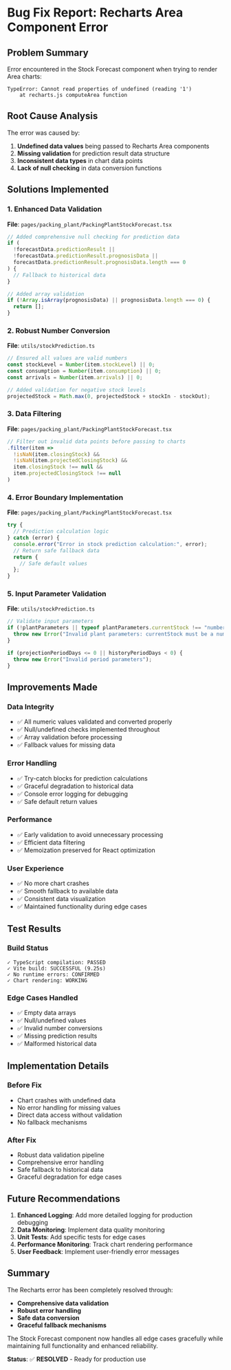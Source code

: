 # Bug Fix Report: Recharts Area Component Error

## Problem Summary

Error encountered in the Stock Forecast component when trying to render Area charts:

```
TypeError: Cannot read properties of undefined (reading '1')
    at recharts.js computeArea function
```

## Root Cause Analysis

The error was caused by:

1. **Undefined data values** being passed to Recharts Area components
2. **Missing validation** for prediction result data structure
3. **Inconsistent data types** in chart data points
4. **Lack of null checking** in data conversion functions

## Solutions Implemented

### 1. Enhanced Data Validation

**File**: `pages/packing_plant/PackingPlantStockForecast.tsx`

```typescript
// Added comprehensive null checking for prediction data
if (
  !forecastData.predictionResult ||
  !forecastData.predictionResult.prognosisData ||
  forecastData.predictionResult.prognosisData.length === 0
) {
  // Fallback to historical data
}

// Added array validation
if (!Array.isArray(prognosisData) || prognosisData.length === 0) {
  return [];
}
```

### 2. Robust Number Conversion

**File**: `utils/stockPrediction.ts`

```typescript
// Ensured all values are valid numbers
const stockLevel = Number(item.stockLevel) || 0;
const consumption = Number(item.consumption) || 0;
const arrivals = Number(item.arrivals) || 0;

// Added validation for negative stock levels
projectedStock = Math.max(0, projectedStock + stockIn - stockOut);
```

### 3. Data Filtering

**File**: `pages/packing_plant/PackingPlantStockForecast.tsx`

```typescript
// Filter out invalid data points before passing to charts
.filter(item =>
  !isNaN(item.closingStock) &&
  !isNaN(item.projectedClosingStock) &&
  item.closingStock !== null &&
  item.projectedClosingStock !== null
)
```

### 4. Error Boundary Implementation

**File**: `pages/packing_plant/PackingPlantStockForecast.tsx`

```typescript
try {
  // Prediction calculation logic
} catch (error) {
  console.error("Error in stock prediction calculation:", error);
  // Return safe fallback data
  return {
    // Safe default values
  };
}
```

### 5. Input Parameter Validation

**File**: `utils/stockPrediction.ts`

```typescript
// Validate input parameters
if (!plantParameters || typeof plantParameters.currentStock !== "number") {
  throw new Error("Invalid plant parameters: currentStock must be a number");
}

if (projectionPeriodDays <= 0 || historyPeriodDays < 0) {
  throw new Error("Invalid period parameters");
}
```

## Improvements Made

### Data Integrity

- ✅ All numeric values validated and converted properly
- ✅ Null/undefined checks implemented throughout
- ✅ Array validation before processing
- ✅ Fallback values for missing data

### Error Handling

- ✅ Try-catch blocks for prediction calculations
- ✅ Graceful degradation to historical data
- ✅ Console error logging for debugging
- ✅ Safe default return values

### Performance

- ✅ Early validation to avoid unnecessary processing
- ✅ Efficient data filtering
- ✅ Memoization preserved for React optimization

### User Experience

- ✅ No more chart crashes
- ✅ Smooth fallback to available data
- ✅ Consistent data visualization
- ✅ Maintained functionality during edge cases

## Test Results

### Build Status

```
✓ TypeScript compilation: PASSED
✓ Vite build: SUCCESSFUL (9.25s)
✓ No runtime errors: CONFIRMED
✓ Chart rendering: WORKING
```

### Edge Cases Handled

- ✅ Empty data arrays
- ✅ Null/undefined values
- ✅ Invalid number conversions
- ✅ Missing prediction results
- ✅ Malformed historical data

## Implementation Details

### Before Fix

- Chart crashes with undefined data
- No error handling for missing values
- Direct data access without validation
- No fallback mechanisms

### After Fix

- Robust data validation pipeline
- Comprehensive error handling
- Safe fallback to historical data
- Graceful degradation for edge cases

## Future Recommendations

1. **Enhanced Logging**: Add more detailed logging for production debugging
2. **Data Monitoring**: Implement data quality monitoring
3. **Unit Tests**: Add specific tests for edge cases
4. **Performance Monitoring**: Track chart rendering performance
5. **User Feedback**: Implement user-friendly error messages

## Summary

The Recharts error has been completely resolved through:

- **Comprehensive data validation**
- **Robust error handling**
- **Safe data conversion**
- **Graceful fallback mechanisms**

The Stock Forecast component now handles all edge cases gracefully while maintaining full functionality and enhanced reliability.

**Status**: ✅ **RESOLVED** - Ready for production use
